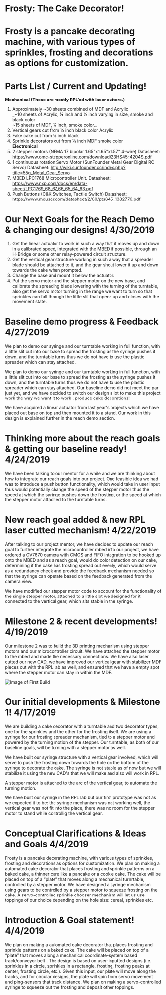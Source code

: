 # Frosty: The Cake Decorator!
# Frosty is a pancake decorating machine, with various types of sprinkles, frosting and decorations as options for customization.

# Parts List / Current and Updating!

**Mechanical (These are mostly RPL’ed with laser cutters.)**
1) Approximately ~30 sheets combined of MDF and Acrylic<br />
_~10 sheets of Acrylic, ¼ inch and ⅛ inch varying in size, smoke and black color<br />
~15 sheets of MDF, ¼ inch, smoke color._<br />
2) Vertical gears cut from ⅛ inch black color Acrylic<br />
3) Fake cake cut from ⅛ inch black <br />
4) Sprinkle decorators cut from ⅛ inch MDF smoke color<br />
**Electronical**<br />
1) 2 stepper motors (NEMA 17 bipolar 1.65"x1.65"x1.57" 4-wire) Datasheet: https://www.omc-stepperonline.com/download/23HS45-4204S.pdf <br />
2) 1 continuous rotation Servo Motor (SunFounder Metal Gear Digital RC Servo) Datasheet: http://wiki.sunfounder.cc/index.php?title=55g_Metal_Gear_Servo <br />
3) MBED LPC1768 Microcontroller Unit. Datasheet: https://www.nxp.com/docs/en/data-sheet/LPC1769_68_67_66_65_64_63.pdf<br />
4) Push Buttons (C&K Switches, Tactile Switch) 
Datasheet: https://www.mouser.com/datasheet/2/60/pts645-1382776.pdf<br />

# Our Next Goals for the Reach Demo & changing our designs! 4/30/2019

1) Get the linear actuator to work in such a way that it moves up and down in a calibrated speed, integrated with the MBED if possible, through an H-Bridge or some other relay-powered circuit structure. <br />
2) Get the vertical gear structure working in such a way that a spreader blade should be attached to it, and the gear shout lower it up and down towards the cake when prompted. <br />
3) Change the base and mount it below the actuator.<br />
4) Put the servo motor and the stepper motor on the new base, and calibrate the spreading blade lowering with the turning of the turntable, also get the servo motor turning in the range we want to turn so that sprinkles can fall through the little slit that opens up and closes with the movement state. <br />

# Baseline demo progress & Feedback 4/27/2019

We plan to demo our syringe and our turntable working in full function, with a little slit cut into our base to spread the frosting as the syringe pushes it down, and the turntable turns thus we do not have to use the plastic spreader which can stay attached.

We plan to demo our syringe and our turntable working in full function, with a little slit cut into our base to spread the frosting as the syringe pushes it down, and the turntable turns thus we do not have to use the plastic spreader which can stay attached. 
Our baseline demo did not meet the par just yet, and we have decided to switch our design a lot to make this project work the way we want it to work : produce cake decorations!<br />

We have acquired a linear actuator from last year's projects which we have placed out base on top and then mounted it to a stand. Our work in this design is explained further in the reach demo section.<br />


# Thinking more about the reach goals & getting our baseline ready! 4/24/2019

We have been talking to our mentor for a while and we are thinking about how to integrate our reach goals into our project. One feasible idea we had was to introduce a push button functionality, which would take in user input thus would potentially change the speed of the stepper motor thus the speed at which the syringe pushes down the frosting, or the speed at which the stepper motor attached to the turntable turns.

# New reach goal added & new RPL laser cutted mechanism! 4/22/2019

After talking to our project mentor, we have decided to update our reach goal to further integrate the microcontroller mbed into our project, we have ordered a OV7670 camera with CMOS and FIFO integration to be hooked up onto the MBED and as a reach goal, would do color detection on our cake, determining if the cake has frosting spread out evenly, which would serve as a redundancy check and provide the feedback mechanism needed so that the syringe can operate based on the feedback generated from the camera view. 

We have modified our stepper motor code to account for the functionality of the single stepper motor, attached to a little slot we designed for it connected to the vertical gear, which sits stable in the syringe. 

# Milestone 2 & recent developments! 4/19/2019

Our milestone 2 was to build the 3D printing mechanism using stepper motors and our microcontroller circuit. We have attached the stepper motor to the mbed and made the necessary connections. We have also laser cutted our new CAD, we have improved our vertical gear with stabilizer MDF pieces cut with the RPL lab as well, and ensured that we have a empty spot where the stepper motor can stay in within the MDF. 

![Image of First Build](https://deryavuz.github.com/cakeDecorator/final1.jpg)

# Our initial developments & Milestone 1! 4/17/2019

We are building a cake decorator with a turntable and two decorator types, one for the sprinkles and the other for the frosting itself. We are using a syringe for our frosting spreader mechanism, tied to a stepper motor and powered by the turning motion of the stepper. Our turntable, as both of our baseline goals, will be turning with a stepper motor as well. 

We have built our syringe structure with a vertical gear involved, which will serve to push the frosting down towards the hole on the bottom of the syringe to decorate the cake. The syringe is not stable as of now but we will stabilize it using the new CAD's that we will make and also will work in RPL.

A stepper motor is attached to the arc of the vertical gear, to automate the turning motion.

We have built our syringe in the RPL lab but our first prototype was not as we expected it to be: the syringe mechanism was not working well, the vertical gear was not fit into the place, there was no room for the stepper motor to stand while controllig the vertical gear.

# Conceptual Clarifications & Ideas and Goals 4/4/2019

Frosty is a pancake decorating machine, with various types of sprinkles, frosting and decorations as options for customization. We plan on making a automated cake decorator that places frosting and sprinkle patterns on a baked cake, a thinner care like a pancake or a cookie cake. The cake will be placed on top of a “plate” that moves along a mechanical turnrtable, controlled by a stepper motor. We have designed a syringe mechanism using gears to be controlled by a stepper motor to squeeze frosting on the cake. A servo-controlled sprinkle chooser mechanism will let us use toppings of our choice depending on the hole size: cereal, sprinkles etc. 

# Introduction & Goal statement! 4/4/2019

We plan on making a automated cake decorator that places frosting and sprinkle patterns on a baked cake. The cake will be placed on top of a “plate” that moves along a mechanical coordinate-system based track/conveyor belt . The design is based on user-inputted designs (i.e. sprinkles in a circle, sprinkles in a rectangle, frosting, frosting peaks at center, frosting circle, etc.). Given this input, our plate will move along the tracks, and for circular designs, the plate will spin from servo movement and ping-sensors that track distance. We plan on making a servo-controlled syringe to squeeze out the frosting and deposit other toppings.



